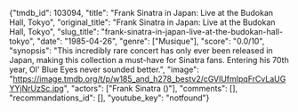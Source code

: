{"tmdb_id": 103094, "title": "Frank Sinatra in Japan: Live at the Budokan Hall, Tokyo", "original_title": "Frank Sinatra in Japan: Live at the Budokan Hall, Tokyo", "slug_title": "frank-sinatra-in-japan-live-at-the-budokan-hall-tokyo", "date": "1985-04-26", "genre": ["Musique"], "score": "0.0/10", "synopsis": "This incredibly rare concert has only ever been released in Japan, making this collection a must-have for Sinatra fans. Entering his 70th year, Ol' Blue Eyes never sounded better.", "image": "https://image.tmdb.org/t/p/w185_and_h278_bestv2/cGVlUfmIpqFrCvLaUGYYjNrUzSc.jpg", "actors": ["Frank Sinatra ()"], "comments": [], "recommandations_id": [], "youtube_key": "notfound"}